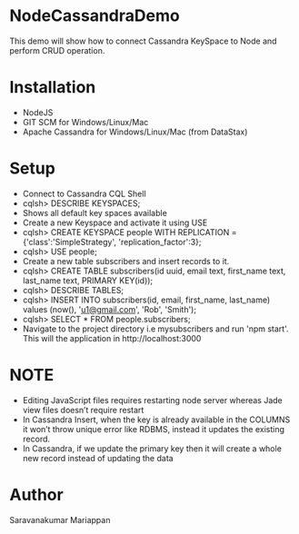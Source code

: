 # NodeCassandraDemo
This demo will show how to connect Cassandra KeySpace to Node and perform CRUD operation.

# Installation
- NodeJS
- GIT SCM for Windows/Linux/Mac
- Apache Cassandra for Windows/Linux/Mac (from DataStax)

# Setup
- Connect to Cassandra CQL Shell
- cqlsh> DESCRIBE KEYSPACES;
- Shows all default key spaces available
- Create a new Keyspace and activate it using USE
- cqlsh> CREATE KEYSPACE people WITH REPLICATION = {'class':'SimpleStrategy', 'replication_factor':3};
- cqlsh> USE people;
- Create a new table subscribers and insert records to it.
- cqlsh> CREATE TABLE subscribers(id uuid, email text, first_name text, last_name text, PRIMARY KEY(id));
- cqlsh> DESCRIBE TABLES;
- cqlsh> INSERT INTO subscribers(id, email, first_name, last_name) values (now(), 'u1@gmail.com', 'Rob', 'Smith');
- cqlsh> SELECT * FROM people.subscribers;
- Navigate to the project directory i.e mysubscribers and run 'npm start'. This will the application in http://localhost:3000

# NOTE
- Editing JavaScript files requires restarting node server whereas Jade view files doesn’t require restart
- In Cassandra Insert, when the key is already available in the COLUMNS it won’t throw unique error like RDBMS, instead it updates the existing record.
- In Cassandra, if we update the primary key then it will create a whole new record instead of updating the data

# Author
Saravanakumar Mariappan

